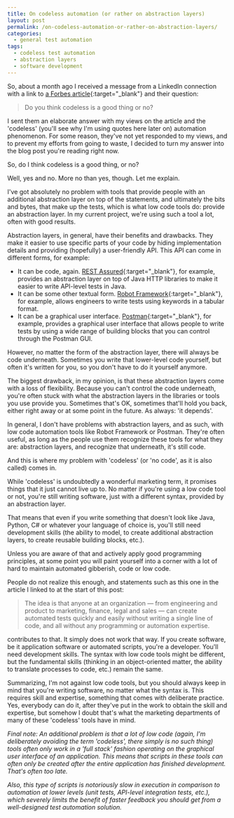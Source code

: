 ```yaml
---
title: On codeless automation (or rather on abstraction layers)
layout: post
permalink: /on-codeless-automation-or-rather-on-abstraction-layers/
categories:
  - general test automation
tags:
  - codeless test automation
  - abstraction layers
  - software development
---
```

So, about a month ago I received a message from a LinkedIn connection with a link to [a Forbes article](https://www.forbes.com/sites/forbestechcouncil/2021/06/02/the-next-wave-of-low-codeno-code-codeless-test-automation/){:target="_blank"} and their question:

> Do you think codeless is a good thing or no?

I sent them an elaborate answer with my views on the article and the 'codeless' (you'll see why I'm using quotes here later on) automation phenomenon. For some reason, they've not yet responded to my views, and to prevent my efforts from going to waste, I decided to turn my answer into the blog post you're reading right now.

So, do I think codeless is a good thing, or no?

Well, yes and no. More no than yes, though. Let me explain.

I've got absolutely no problem with tools that provide people with an additional abstraction layer on top of the statements, and ultimately the bits and bytes, that make up the tests, which is what low code tools do: provide an abstraction layer. In my current project, we're using such a tool a lot, often with good results.

Abstraction layers, in general, have their benefits and drawbacks. They make it easier to use specific parts of your code by hiding implementation details and providing (hopefully) a user-friendly API. This API can come in different forms, for example:

* It can be code, again. [REST Assured](https://rest-assured.io/){:target="_blank"}, for example, provides an abstraction layer on top of Java HTTP libraries to make it easier to write API-level tests in Java.
* It can be some other textual form. [Robot Framework](https://robotframework.org/){:target="_blank"}, for example, allows engineers to write tests using keywords in a tabular format.
* It can be a graphical user interface. [Postman](https://www.postman.com/){:target="_blank"}, for example, provides a graphical user interface that allows people to write tests by using a wide range of building blocks that you can control through the Postman GUI.

However, no matter the form of the abstraction layer, there will always be code underneath. Sometimes you write that lower-level code yourself, but often it's written for you, so you don't have to do it yourself anymore.

The biggest drawback, in my opinion, is that these abstraction layers come with a loss of flexibility. Because you can't control the code underneath, you're often stuck with what the abstraction layers in the libraries or tools you use provide you. Sometimes that's OK, sometimes that'll hold you back, either right away or at some point in the future. As always: 'it depends'.

In general, I don't have problems with abstraction layers, and as such, with low code automation tools like Robot Framework or Postman. They're often useful, as long as the people use them recognize these tools for what they are: abstraction layers, and recognize that underneath, it's still code.

And this is where my problem with 'codeless' (or 'no code', as it is also called) comes in.

While 'codeless' is undoubtedly a wonderful marketing term, it promises things that it just cannot live up to. No matter if you're using a low code tool or not, you're still writing software, just with a different syntax, provided by an abstraction layer.

That means that even if you write something that doesn't look like Java, Python, C# or whatever your language of choice is, you'll still need development skills (the ability to model, to create additional abstraction layers, to create reusable building blocks, etc.).

Unless you are aware of that and actively apply good programming principles, at some point you will paint yourself into a corner with a lot of hard to maintain automated gibberish, code or low code.

People do not realize this enough, and statements such as this one in the article I linked to at the start of this post:

> The idea is that anyone at an organization — from engineering and product to marketing, finance, legal and sales — can create automated tests quickly and easily without writing a single line of code, and all without any programming or automation expertise.

contributes to that. It simply does not work that way. If you create software, be it application software or automated scripts, you're a developer. You'll need development skills. The syntax with low code tools might be different, but the fundamental skills (thinking in an object-oriented matter, the ability to translate processes to code, etc.) remain the same.

Summarizing, I'm not against low code tools, but you should always keep in mind that you're writing software, no matter what the syntax is. This requires skill and expertise, something that comes with deliberate practice. Yes, everybody can do it, after they've put in the work to obtain the skill and expertise, but somehow I doubt that's what the marketing departments of many of these 'codeless' tools have in mind.

_Final note: An additional problem is that a lot of low code (again, I'm deliberately avoiding the term 'codeless', there simply is no such thing) tools often only work in a 'full stack' fashion operating on the graphical user interface of an application. This means that scripts in these tools can often only be created *after* the entire application has finished development. That's often too late._

_Also, this type of scripts is notoriously slow in execution in comparison to automation at lower levels (unit tests, API-level integration tests, etc.), which severely limits the benefit of faster feedback you should get from a well-designed test automation solution._